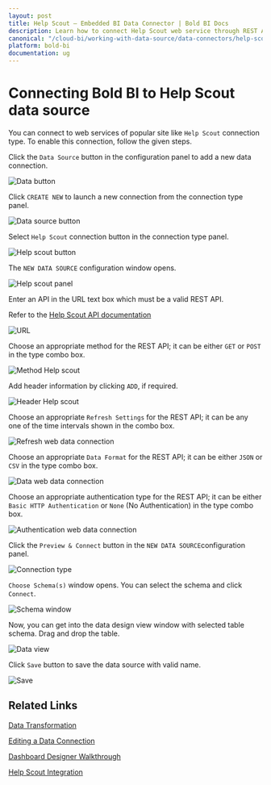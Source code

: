 ```yaml
---
layout: post
title: Help Scout – Embedded BI Data Connector | Bold BI Docs
description: Learn how to connect Help Scout web service through REST API endpoint with Bold BI Embedded and create data source for dashboard configuration.
canonical: "/cloud-bi/working-with-data-source/data-connectors/help-scout/"
platform: bold-bi
documentation: ug
---
```


# Connecting Bold BI to Help Scout data source

  You can connect to web services of popular site like `Help Scout` connection type. To enable this connection, follow the given steps.
  
  Click the `Data Source` button in the configuration panel to add a new data connection.
   
   ![Data button](/static/assets/embedded/working-with-datasource/data-connectors/images/common/databutton.png)
   
   Click `CREATE NEW` to launch a new connection from the connection type panel. 
   
   ![Data source button](/static/assets/embedded/working-with-datasource/data-connectors/images/common/datasourcebutton.png)
  
  Select `Help Scout` connection button in the connection type panel.

  ![Help scout button](/static/assets/embedded/working-with-datasource/data-connectors/images/help-scout/helpscout_button.png)

  The `NEW DATA SOURCE` configuration window opens.

  ![Help scout panel](/static/assets/embedded/working-with-datasource/data-connectors/images/help-scout/helpscout_panel.png)

  Enter an API in the URL text box which must be a valid REST API.

  Refer to the [Help Scout API documentation](https://developer.helpscout.com/)

  ![URL](/static/assets/embedded/working-with-datasource/data-connectors/images/help-scout/URL_helpscout.png)

  Choose an appropriate method for the REST API; it can be either `GET` or `POST` in the type combo box.

  ![Method Help scout](/static/assets/embedded/working-with-datasource/data-connectors/images/help-scout/Method_helpscout.png)

  Add header information by clicking `ADD`, if required.

  ![Header Help scout](/static/assets/embedded/working-with-datasource/data-connectors/images/help-scout/Header_helpscout.png)
  
  Choose an appropriate `Refresh Settings` for the REST API; it can be any one of the time intervals shown in the combo box.

  ![Refresh web data connection](/static/assets/embedded/working-with-datasource/data-connectors/images/help-scout/Refresh_webdataconnection.png)

  Choose an appropriate `Data Format` for the REST API; it can be either `JSON` or `CSV` in the type combo box.

  ![Data web data connection](/static/assets/embedded/working-with-datasource/data-connectors/images/help-scout/Data_webdataconnection.png)

  Choose an appropriate authentication type for the REST API; it can be either `Basic HTTP Authentication` or `None` (No Authentication) in the type combo box.

  ![Authentication web data connection](/static/assets/embedded/working-with-datasource/data-connectors/images/help-scout/Authentication_webdataconnection.png)
  
  Click the `Preview & Connect` button in the `NEW DATA SOURCE`configuration panel. 
  
  ![Connection type](/static/assets/embedded/working-with-datasource/data-connectors/images/help-scout/helpscout_connectiontype.png)

  `Choose Schema(s)` window opens. You can select the schema and click `Connect`.
  
  ![Schema window](/static/assets/embedded/working-with-datasource/data-connectors/images/help-scout/asknicelyschemawindow.png)
  
  Now, you can get into the data design view window with selected table schema. Drag and drop the table.
  
  ![Data view](/static/assets/embedded/working-with-datasource/data-connectors/images/help-scout/dataview_asknicely.png)

  Click `Save` button to save the data source with valid name.

   ![Save](/static/assets/embedded/working-with-datasource/data-connectors/images/help-scout/save_asknicely.png)

## Related Links
[Data Transformation](/embedded-bi/working-with-data-source/transforming-data/joining-table/)

[Editing a Data Connection](/embedded-bi/working-with-data-source/editing-a-data-connection/)   

[Dashboard Designer Walkthrough](/embedded-bi/getting-started/quick-start/)

[Help Scout Integration](https://www.boldbi.com/integrations/help-scout?utm_source=syncfusion&utm_medium=documentation&utm_campaign=boldbihelpscoutintegration)
  







  
































